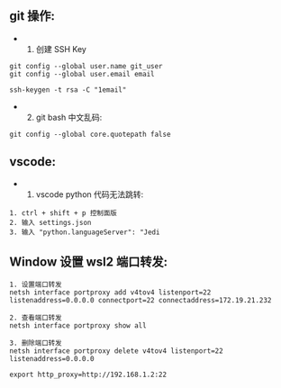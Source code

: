 ## git 操作:

- 1. 创建 SSH Key

```
git config --global user.name git_user
git config --global user.email email

ssh-keygen -t rsa -C "1email"
```

- 2. git bash 中文乱码:

```
git config --global core.quotepath false
```

## vscode:

- 1. vscode python 代码无法跳转:

```
1. ctrl + shift + p 控制面版
2. 输入 settings.json
3. 输入 "python.languageServer": "Jedi
```

## Window 设置 wsl2 端口转发:

```
1. 设置端口转发
netsh interface portproxy add v4tov4 listenport=22 listenaddress=0.0.0.0 connectport=22 connectaddress=172.19.21.232

2. 查看端口转发
netsh interface portproxy show all

3. 删除端口转发
netsh interface portproxy delete v4tov4 listenport=22 listenaddress=0.0.0.0

export http_proxy=http://192.168.1.2:22
```
